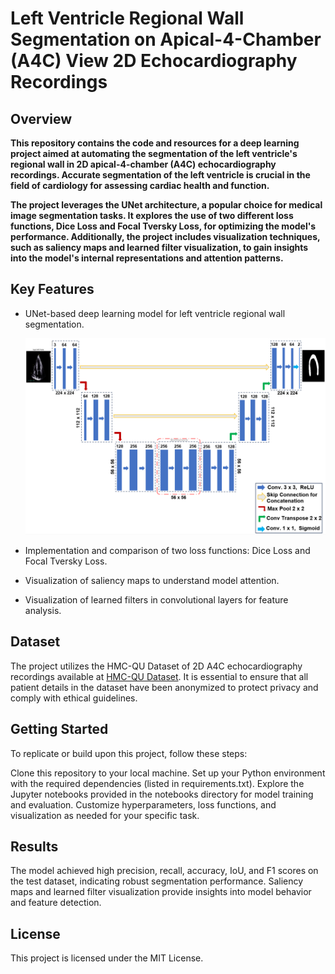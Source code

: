 # Left Ventricle Regional Wall Segmentation on Apical-4-Chamber (A4C) View 2D Echocardiography Recordings

## Overview

**This repository contains the code and resources for a deep learning project aimed at automating the segmentation of the left ventricle's regional wall in 2D apical-4-chamber (A4C) echocardiography recordings. Accurate segmentation of the left ventricle is crucial in the field of cardiology for assessing cardiac health and function.**


**The project leverages the UNet architecture, a popular choice for medical image segmentation tasks. It explores the use of two different loss functions, Dice Loss and Focal Tversky Loss, for optimizing the model's performance. Additionally, the project includes visualization techniques, such as saliency maps and learned filter visualization, to gain insights into the model's internal representations and attention patterns.**


## Key Features

  - UNet-based deep learning model for left ventricle regional wall segmentation.

    ![](https://github.com/Lawrytime/Left-Ventricle-RW-EchoCardio-Segmentation/blob/main/assets/my_UNet.png)

    
  - Implementation and comparison of two loss functions: Dice Loss and Focal Tversky Loss.
  - Visualization of saliency maps to understand model attention.
  - Visualization of learned filters in convolutional layers for feature analysis.


## Dataset

The project utilizes the HMC-QU Dataset of 2D A4C echocardiography recordings available at [HMC-QU Dataset](https://www.kaggle.com/datasets/aysendegerli/hmcqu-dataset?select=LV+Ground-truth+Segmentation+Masks). It is essential to ensure that all patient details in the dataset have been anonymized to protect privacy and comply with ethical guidelines.

## Getting Started

To replicate or build upon this project, follow these steps:

Clone this repository to your local machine.
Set up your Python environment with the required dependencies (listed in requirements.txt).
Explore the Jupyter notebooks provided in the notebooks directory for model training and evaluation.
Customize hyperparameters, loss functions, and visualization as needed for your specific task.


## Results

The model achieved high precision, recall, accuracy, IoU, and F1 scores on the test dataset, indicating robust segmentation performance.
Saliency maps and learned filter visualization provide insights into model behavior and feature detection.

## License
This project is licensed under the MIT License.
